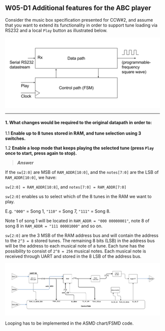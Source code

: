 ## W05-D1 Additional features for the ABC player

Consider the music box specification presented for CCW#2, and assume that you want to extend its functionality in order to support tune loading via RS232 and a local `Play` button as illustrated below. 

<img src="/Resources/images/w4d1.png" alt="drawing" width="600"/>

----

#### 1. What changes would be required to the original datapath in order to:

  1.1 **Enable up to 8 tunes stored in RAM, and tune selection using 3 switches.**

  1.2 **Enable a loop mode that keeps playing the selected tune (press `Play` once to start, press again to stop).**

>***Answer***


If the `sw[2:0]` are MSB of `RAM_ADDR[10:0]`, and the `notes[7:0]` are the LSB of `RAM_ADDR[10:0]`, we have:

`sw[2:0] = RAM_ADDR[10:8]`, and `notes[7:0] = RAM_ADDR[7:0]`

`sw[2:0]` enables us to select which of the 8 tunes in the RAM we want to play.

E.g. `"000"` = Song 1, `"110"` = Song 7, `"111"` = Song 8.

Note 1 of song 1 will be located in `RAM_ADDR = "000 00000001"`, note 8 of song 8 in `RAM_ADDR = "111 00001000"` and so on.


`sw[2:0]` are the 3 MSB of the RAM address bus and will contain the address to the `2^3 = 8` stored tunes. The remaining 8 bits (LSB) in the address bus will be the address to each musical note of a tune. Each tune has the possibility to consist of `2^8 = 256` musical notes. Each musical note is received through UART and stored in the 8 LSB of the address bus.

<img src="/Resources/images/w5d1_data.png" alt="drawing" width="1000"/>


Looping has to be implemented in the ASMD chart/FSMD code.
